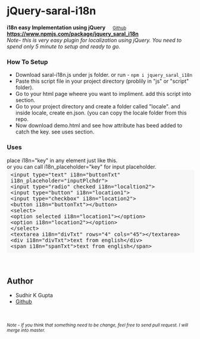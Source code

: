 # jQuery-saral-i18n
<b>i18n easy Implementation using jQuery</b> &nbsp; &nbsp;  <a href="https://github.com/sudhir600/jQuery-Saral-i18n" /><small>Github</small></a><br/>
<b>https://www.npmjs.com/package/jquery_saral_i18n</b>	
<i>Note- this is very easy plugin for localization using jQuery. You need to spend only 5 minute to setup and ready to go.</i>

<h3>How To Setup</h3>
<ul>
 <li> Download saral-i18n.js under js folder. or run - <code>npm i jquery_saral_i18n</code> </li>
 <li> Paste this script file in your project directory (problily in "js" or "script" folder).</li>
 <li> Go to your html page wheere you want to impliment. add this script into <code><head></code> section.</li>
 <li> Go to your project directory and create a folder called "locale". and inside  locale, create en.json. (you can copy the locale folder from this repo.</li>
 <li> Now download demo.html and see how attribute has beed added to catch the key. see uses section.</li>
</ul>

<h3>Uses</h3>
place i18n="key" in any element just like this.<br /> or 
you can call i18n_placeholder="key" for input placeholder.
<br />
	<div style="background-color: #f7f7f7;padding: 5px 0px 10px 10px;font-family: 'Fira Mono', 'Andale Mono', 'Consolas', monospace;">
		&lt;input type=&quot;text&quot; i18n=&quot;buttonTxt&quot; i18n_placeholder=&quot;inputPlchdr&quot;&gt; <br /> &lt;input type=&quot;radio&quot; checked i18n=&quot;localtion2&quot;&gt; <br /> &lt;input type=&quot;button&quot; i18n=&quot;location1&quot;&gt; <br /> &lt;input type=&quot;checkbox&quot; i18n=&quot;location2&quot;&gt; <br /> &lt;button i18n=&quot;buttonTxt&quot;&gt;&lt;/button&gt; <br /> &lt;select&gt; <br /> &lt;option selected i18n=&quot;location1&quot;&gt;&lt;/option&gt; <br /> &lt;option i18n=&quot;location2&quot;&gt;&lt;/option&gt; <br /> &lt;/select&gt; <br /> &lt;textarea i18n=&quot;divTxt&quot; rows=&quot;4&quot; cols=&quot;45&quot;&gt;&lt;/textarea&gt; <br /> &lt;div i18n=&quot;divTxt&quot;&gt;text from english&lt;/div&gt; <br /> &lt;span i18n=&quot;spanTxt&quot;&gt;text from english&lt;/span&gt;
	</div>
<br /><br >
<h2>Author</h2>
<ul>
 <li>Sudhir K Gupta</li>
 <li><a href="https://github.com/sudhir600/jQuery-Saral-i18n" />Github</a></li>
</ul>
<br /><br />
<small>
<i>Note - If you think that something need to be change, feel free to send pull request. I will merge into master.</i>
</small>
